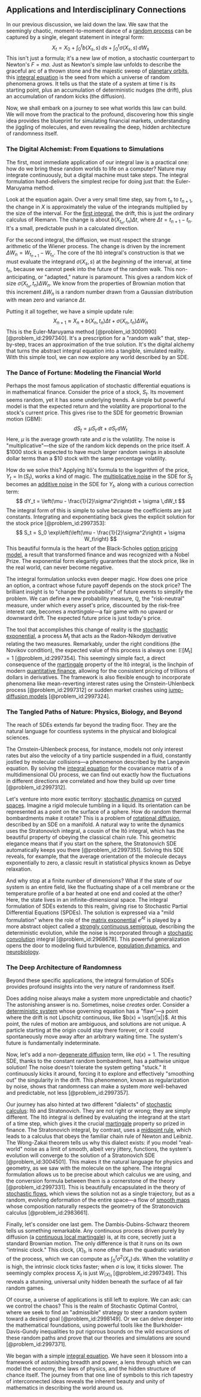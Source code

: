 ## Applications and Interdisciplinary Connections

In our previous discussion, we laid down the law. We saw that the seemingly chaotic, moment-to-moment dance of a [random process](@article_id:269111) can be captured by a single, elegant statement in integral form:
$$
X_t = X_0 + \int_0^t b(X_s, s)\,ds + \int_0^t \sigma(X_s, s)\,dW_s
$$
This isn't just a formula; it's a new law of motion, a stochastic counterpart to Newton's $F=ma$. Just as Newton's simple law unfolds to describe the graceful arc of a thrown stone and the majestic sweep of [planetary orbits](@article_id:178510), this [integral equation](@article_id:164811) is the seed from which a universe of random phenomena grows. It tells us that the state of a system at time $t$ is its starting point, plus an accumulation of deterministic nudges (the drift), plus an accumulation of random kicks (the diffusion).

Now, we shall embark on a journey to see what worlds this law can build. We will move from the practical to the profound, discovering how this single idea provides the blueprint for simulating financial markets, understanding the jiggling of molecules, and even revealing the deep, hidden architecture of randomness itself.

### The Digital Alchemist: From Equations to Simulations

The first, most immediate application of our integral law is a practical one: how do we bring these random worlds to life on a computer? Nature may integrate continuously, but a digital machine must take steps. The integral formulation hand-delivers the simplest recipe for doing just that: the Euler-Maruyama method.

Look at the equation again. Over a very small time step, say from $t_n$ to $t_{n+1}$, the change in $X$ is approximately the value of the integrands multiplied by the size of the interval. For the [first integral](@article_id:274148), the drift, this is just the ordinary calculus of Riemann. The change is about $b(X_{t_n}, t_n) \Delta t$, where $\Delta t = t_{n+1} - t_n$. It's a small, predictable push in a calculated direction.

For the second integral, the diffusion, we must respect the strange arithmetic of the Wiener process. The change is driven by the increment $\Delta W_n = W_{t_{n+1}} - W_{t_n}$. The core of the Itô integral's construction is that we must evaluate the integrand $\sigma(X_s, s)$ at the *beginning* of the interval, at time $t_n$, because we cannot peek into the future of the random walk. This non-anticipating, or "adapted," nature is paramount. This gives a random kick of size $\sigma(X_{t_n}, t_n) \Delta W_n$. We know from the properties of Brownian motion that this increment $\Delta W_n$ is a random number drawn from a Gaussian distribution with mean zero and variance $\Delta t$.

Putting it all together, we have a simple update rule:
$$
X_{n+1} \approx X_n + b(X_n, t_n)\Delta t + \sigma(X_n, t_n)\Delta W_n
$$
This is the Euler-Maruyama method [@problem_id:3000990] [@problem_id:2997340]. It's a prescription for a "random walk" that, step-by-step, traces an approximation of the true solution. It's the digital alchemy that turns the abstract integral equation into a tangible, simulated reality. With this simple tool, we can now explore any world described by an SDE.

### The Dance of Fortune: Modeling the Financial World

Perhaps the most famous application of stochastic differential equations is in mathematical finance. Consider the price of a stock, $S_t$. Its movement seems random, yet it has some underlying trends. A simple but powerful model is that the expected return and the volatility are proportional to the stock's current price. This gives rise to the SDE for geometric Brownian motion (GBM):
$$
dS_t = \mu S_t \,dt + \sigma S_t \,dW_t
$$
Here, $\mu$ is the average growth rate and $\sigma$ is the volatility. The noise is "multiplicative"—the size of the random kick depends on the price itself. A $1000 stock is expected to have much larger random swings in absolute dollar terms than a $10 stock with the same percentage volatility.

How do we solve this? Applying Itô's formula to the logarithm of the price, $Y_t = \ln(S_t)$, works a kind of magic. The [multiplicative noise](@article_id:260969) in the SDE for $S_t$ becomes an [additive noise](@article_id:193953) in the SDE for $Y_t$, along with a curious correction term:
$$
dY_t = \left(\mu - \frac{1}{2}\sigma^2\right)dt + \sigma \,dW_t
$$
The integral form of this is simple to solve because the coefficients are just constants. Integrating and exponentiating back gives the explicit solution for the stock price [@problem_id:2997353]:
$$
S_t = S_0 \exp\left(\left(\mu - \frac{1}{2}\sigma^2\right)t + \sigma W_t\right)
$$
This beautiful formula is the heart of the Black-Scholes [option pricing model](@article_id:138487), a result that transformed finance and was recognized with a Nobel Prize. The exponential form elegantly guarantees that the stock price, like in the real world, can never become negative.

The integral formulation unlocks even deeper magic. How does one price an option, a contract whose future payoff depends on the stock price? The brilliant insight is to "change the probability" of future events to simplify the problem. We can define a new probability measure, $\mathbb{Q}$, the "risk-neutral" measure, under which every asset's price, discounted by the risk-free interest rate, becomes a *martingale*—a fair game with no upward or downward drift. The expected future price is just today's price.

The tool that accomplishes this change of reality is the [stochastic exponential](@article_id:197204), a process $M_t$ that acts as the Radon-Nikodym derivative relating the two measures. Remarkably, under the right conditions (the Novikov condition), the expected value of this process is always one: $\mathbb{E}[M_t] = 1$ [@problem_id:2997354]. This seemingly simple fact, a direct consequence of the [martingale](@article_id:145542) property of the Itô integral, is the linchpin of modern [quantitative finance](@article_id:138626), allowing for the consistent pricing of trillions of dollars in derivatives. The framework is also flexible enough to incorporate phenomena like mean-reverting interest rates using the Ornstein-Uhlenbeck process [@problem_id:2997312] or sudden market crashes using [jump-diffusion models](@article_id:264024) [@problem_id:2997324].

### The Tangled Paths of Nature: Physics, Biology, and Beyond

The reach of SDEs extends far beyond the trading floor. They are the natural language for countless systems in the physical and biological sciences.

The Ornstein-Uhlenbeck process, for instance, models not only interest rates but also the velocity of a tiny particle suspended in a fluid, constantly jostled by molecular collisions—a phenomenon described by the Langevin equation. By solving the [integral equation](@article_id:164811) for the covariance matrix of a multidimensional OU process, we can find out exactly how the fluctuations in different directions are correlated and how they build up over time [@problem_id:2997312].

Let's venture into more exotic territory: [stochastic dynamics](@article_id:158944) on [curved spaces](@article_id:203841). Imagine a rigid molecule tumbling in a liquid. Its orientation can be represented as a point on the surface of a sphere. How do random thermal bombardments make it rotate? This is a problem of [rotational diffusion](@article_id:188709), described by an SDE on a manifold. A natural way to write the dynamics uses the Stratonovich integral, a cousin of the Itô integral, which has the beautiful property of obeying the classical chain rule. This geometric elegance means that if you start on the sphere, the Stratonovich SDE automatically keeps you there [@problem_id:2997351]. Solving this SDE reveals, for example, that the average orientation of the molecule decays exponentially to zero, a classic result in statistical physics known as Debye relaxation.

And why stop at a finite number of dimensions? What if the state of our system is an entire field, like the fluctuating shape of a cell membrane or the temperature profile of a bar heated at one end and cooled at the other? Here, the state lives in an infinite-dimensional space. The integral formulation of SDEs extends to this realm, giving rise to Stochastic Partial Differential Equations (SPDEs). The solution is expressed via a "mild formulation" where the role of the [matrix exponential](@article_id:138853) $e^{At}$ is played by a more abstract object called a [strongly continuous semigroup](@article_id:273565), describing the deterministic evolution, while the noise is incorporated through a [stochastic convolution](@article_id:181507) integral [@problem_id:2968678]. This powerful generalization opens the door to modeling fluid turbulence, [population dynamics](@article_id:135858), and [neurobiology](@article_id:268714).

### The Deep Architecture of Randomness

Beyond these specific applications, the integral formulation of SDEs provides profound insights into the very nature of randomness itself.

Does adding noise always make a system more unpredictable and chaotic? The astonishing answer is no. Sometimes, noise *creates* order. Consider a [deterministic system](@article_id:174064) whose governing equation has a "flaw"—a point where the drift is not Lipschitz continuous, like $b(x) = \sqrt{|x|}$. At this point, the rules of motion are ambiguous, and solutions are not unique. A particle starting at the origin could stay there forever, or it could spontaneously move away after an arbitrary waiting time. The system's future is fundamentally indeterminate.

Now, let's add a non-[degenerate diffusion](@article_id:637489) term, like $\sigma(x)=1$. The resulting SDE, thanks to the constant random bombardment, has a pathwise unique solution! The noise doesn't tolerate the system getting "stuck." It continuously kicks it around, forcing it to explore and effectively "smoothing out" the singularity in the drift. This phenomenon, known as regularization by noise, shows that randomness can make a system *more* well-behaved and predictable, not less [@problem_id:2997357].

Our journey has also hinted at two different "dialects" of [stochastic calculus](@article_id:143370): Itô and Stratonovich. They are not right or wrong; they are simply different. The Itô integral is defined by evaluating the integrand at the start of a time step, which gives it the crucial [martingale](@article_id:145542) property so prized in finance. The Stratonovich integral, by contrast, uses a [midpoint rule](@article_id:176993), which leads to a calculus that obeys the familiar chain rule of Newton and Leibniz. The Wong-Zakai theorem tells us why this dialect exists: if you model "real-world" noise as a limit of smooth, albeit very jittery, functions, the system's evolution will converge to the solution of a Stratonovich SDE [@problem_id:3004501]. This makes it the natural language for physics and geometry, as we saw with the molecule on the sphere. The integral formulation allows us to be precise about which calculus we are using, and the conversion formula between them is a cornerstone of the theory [@problem_id:2997331]. This is beautifully encapsulated in the theory of [stochastic flows](@article_id:196944), which views the solution not as a single trajectory, but as a random, evolving deformation of the entire space—a flow of [smooth maps](@article_id:203236) whose composition naturally respects the geometry of the Stratonovich calculus [@problem_id:2983661].

Finally, let's consider one last gem. The Dambis-Dubins-Schwarz theorem tells us something remarkable. Any continuous process driven purely by diffusion (a [continuous local martingale](@article_id:188427)) is, at its core, secretly just a standard Brownian motion. The only difference is that it runs on its own "intrinsic clock." This clock, $\langle X \rangle_t$, is none other than the quadratic variation of the process, which we can compute as $\int_0^t \sigma^2(X_s)\,ds$. When the volatility $\sigma$ is high, the intrinsic clock ticks faster; when $\sigma$ is low, it ticks slower. The seemingly complex process $X_t$ is just $W_{\langle X \rangle_t}$ [@problem_id:2997349]. This reveals a stunning, universal unity hidden beneath the surface of all fair random games.

Of course, a universe of applications is still left to explore. We can ask: can we control the chaos? This is the realm of Stochastic Optimal Control, where we seek to find an "admissible" strategy to steer a random system toward a desired goal [@problem_id:2998149]. Or we can delve deeper into the mathematical foundations, using powerful tools like the Burkholder-Davis-Gundy inequalities to put rigorous bounds on the wild excursions of these random paths and prove that our theories and simulations are sound [@problem_id:2997371].

We began with a simple [integral equation](@article_id:164811). We have seen it blossom into a framework of astonishing breadth and power, a lens through which we can model the economy, the laws of physics, and the hidden structure of chance itself. The journey from that one line of symbols to this rich tapestry of interconnected ideas reveals the inherent beauty and unity of mathematics in describing the world around us.